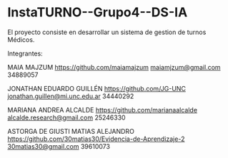# InstaTURNO--Grupo4--DS-IA
El proyecto consiste en desarrollar un sistema de gestion de turnos Médicos.

Integrantes:

MAIA MAJZUM
https://github.com/maiamajzum
maiamjzum@gmail.com
34889057


JONATHAN EDUARDO GUILLÉN 
https://github.com/JG-UNC
jonathan.guillen@mi.unc.edu.ar
34440292

MARIANA ANDREA ALCALDE
https://github.com/marianaalcalde
alcalde.research@gmail.com
25246330

ASTORGA DE GIUSTI MATIAS ALEJANDRO
https://github.com/30matias30/Evidencia-de-Aprendizaje-2
30matias30@gmail.com
39610073
